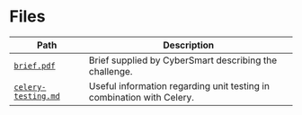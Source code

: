 # Files

Path | Description
-|-
[`brief.pdf`](brief.pdf) | Brief supplied by CyberSmart describing the challenge.
[`celery-testing.md`](celery-testing.md) | Useful information regarding unit testing in combination with Celery.

